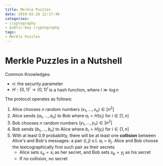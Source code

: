 ```yaml
---
title: Merkle Puzzles
date: 2019-02-26 12:17:48
categories:
- cryptography
- public-key cryptography
tags:
- Merkle Puzzles
---
```


# Merkle Puzzles in a Nutshell

Common Knowledges:

- $n$: the security parameter
- $H: \{0, 1\}^{l} \to \{0, 1\}^{l}$ is a hash function, where $l \gg \log{n}$

The protocol operates as follows:

1. Alice chooses $n$ random numbers $(x_{1}, \dots, x_{n}) \in [n^{2}]$
2. Alice sends $(a_{1}, \dots, a_{n})$ to Bob where $a_{i} = H(x_{i})$ for $i \in [1, n]$
3. Bob chooses $n$ random numbers $(y_{1}, \dots, y_{n}) \in [n^{2}]$
4. Bob sends $(b_{1}, \dots, b_{n})$ to Alice where $b_{i} = H(y_{i})$ for $i \in [1, n]$
5. With at least 0.9 probability, there will be at least one **collision** between Alice's and Bob's messages: a pair $(i, j)$ s.t. $a_{i} = b_{j}$. Alice and Bob choose the lexicographically first such pair as their secrets
   - Alice sets $s_{a} = x_{i}$ as her secret, and Bob sets $s_{b} = y_{j}$ as his secret
   - If no collision, no secret
